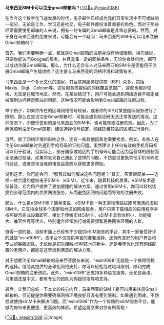 **马来西亚SIM卡可以注册gmail邮箱吗？**[[TG💪+ @esim1088](https://t.me/s/esim1088)]

在当今这个数字化飞速发展的时代，电子邮件已经成为我们日常生活中不可或缺的一部分。无论是工作、学习还是社交，电子邮件都扮演着重要的角色。而对于那些经常需要使用邮箱的人来说，拥有一封专属的Gmail邮箱是非常必要的。然而，对于身在马来西亚的朋友来说，可能会有一个疑问：马来西亚的SIM卡可以用来注册Gmail邮箱吗？

首先，我们需要明确一点，那就是Gmail邮箱的注册并没有地域限制。换句话说，只要你能访问Google的服务，并且具备一定的网络条件，无论你身处何地，都可以成功注册Gmail邮箱。那么，为什么还会有人对马来西亚的SIM卡是否能用于注册Gmail邮箱产生疑虑呢？这主要与马来西亚的网络环境和政策有关。

马来西亚是一个多元文化的国家，其互联网服务提供商（ISP）众多，包括Maxis、Digi、Celcom等。这些服务商提供的网络覆盖范围广，速度也相对较快，尤其是在城市地区。然而，在某些情况下，用户可能会遇到网络连接不稳定或被限制访问特定网站的问题。这种情况可能会影响到Gmail邮箱的注册过程。

举个例子，如果你所在的区域网络信号较弱，或者你的ISP对某些国际服务进行了限制，那么在尝试注册Gmail邮箱时，可能会遇到验证码无法正常发送的情况。这种情况下，即使你使用的是马来西亚的SIM卡，也可能导致注册失败。因此，为了确保顺利注册Gmail邮箱，建议选择信号稳定、网络质量较高的区域进行操作。

当然，除了网络环境的影响之外，还有一些其他因素也需要考虑。例如，有些人在注册Gmail邮箱时会遇到手机号码验证的问题。虽然理论上任何有效的手机号码都可以用于验证，但实际上，部分国家或地区的手机号码可能会因为运营商的限制而无法通过验证。如果你发现自己遇到了这样的问题，不妨尝试更换其他手机号码进行验证，或者咨询当地的电信运营商以获取更多帮助。

说到这里，你可能会问：“那我该如何解决这些问题呢？”其实，答案很简单——选择一款合适的虚拟电子SIM卡（eSIM）。近年来，随着科技的发展，eSIM技术逐渐普及，它为用户提供了更加便捷的解决方案。通过使用eSIM卡，你可以轻松切换到全球范围内的优质网络服务，从而避免因网络问题而导致的注册失败。

那么，什么是eSIM卡呢？简单来说，eSIM卡是一种无需物理插拔即可激活的虚拟SIM卡。它支持全球多个国家和地区的网络服务，用户只需下载相应的应用程序并按照提示完成设置即可。相比于传统实体SIM卡，eSIM卡具有体积小、功能强大、兼容性高等优点，特别适合经常旅行或需要频繁更换网络环境的人群。

值得一提的是，目前市面上已经有不少提供eSIM服务的平台，其中一家备受好评的就是“esim1088”。该平台不仅提供丰富的套餐选择，还拥有友好的用户界面和专业的客服团队。无论你是初次接触eSIM技术的新手，还是希望优化现有网络配置的老用户，都能在这里找到满意的解决方案。

对于想要注册Gmail邮箱的马来西亚朋友来说，“esim1088”无疑是一个值得信赖的选择。借助其提供的全球化网络支持，你可以轻松绕过地域限制，顺利完成Gmail邮箱的注册流程。此外，“esim1088”还支持多种语言服务，无论是英语、马来语还是中文，都有专业的团队为你提供指导和支持。

最后，让我们总结一下本文的核心内容：马来西亚的SIM卡是可以用来注册Gmail邮箱的，但前提是你需要确保网络环境良好且没有受到限制。如果遇到困难，不妨尝试使用eSIM卡来解决问题。而“esim1088”作为一个优质的eSIM服务平台，能够为你带来更便捷、更高效的体验。希望这篇文章对你有所帮助！

[[TG💪+ @esim1088](https://t.me/s/esim1088) ![Image](https://i.postimg.cc/4NQfJmqS/Snipaste-2025-05-13-00-14-12.png)]